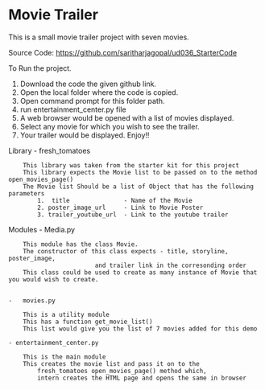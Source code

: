 # Movie Trailer
This is a small movie trailer project with seven movies.

Source Code: https://github.com/saritharjagopal/ud036_StarterCode



		
To Run the project.

1. Download the code the given github link.
2. Open the local folder where the code is copied.
3. Open command prompt for this folder path.
4. run entertainment_center.py file 
5. A web browser would be opened with a list of movies displayed.
6. Select any movie for which you wish to see the trailer.
7. Your trailer would be displayed. Enjoy!!


Library 
	- fresh_tomatoes

		This library was taken from the starter kit for this project
		This library expects the Movie list to be passed on to the method open_movies_page()
		The Movie list Should be a list of Object that has the following parameters
			1.	title 				- Name of the Movie
			2. poster_image_url 	- Link to Movie Poster
			3. trailer_youtube_url 	- Link to the youtube trailer
			

Modules 
	- 	Media.py
		
		This module has the class Movie.
		The constructor of this class expects - title, storyline, poster_image, 
							and trailer link in the corresonding order
		This class could be used to create as many instance of Movie that you would wish to create.
	
	
	-	movies.py
		
		This is a utility module
		This has a function get_movie_list()
		This list would give you the list of 7 movies added for this demo
		
	- entertainment_center.py 
		
		This is the main module
		This creates the movie list and pass it on to the 
			fresh_tomatoes open_movies_page() method which,
			intern creates the HTML page and opens the same in browser
			

